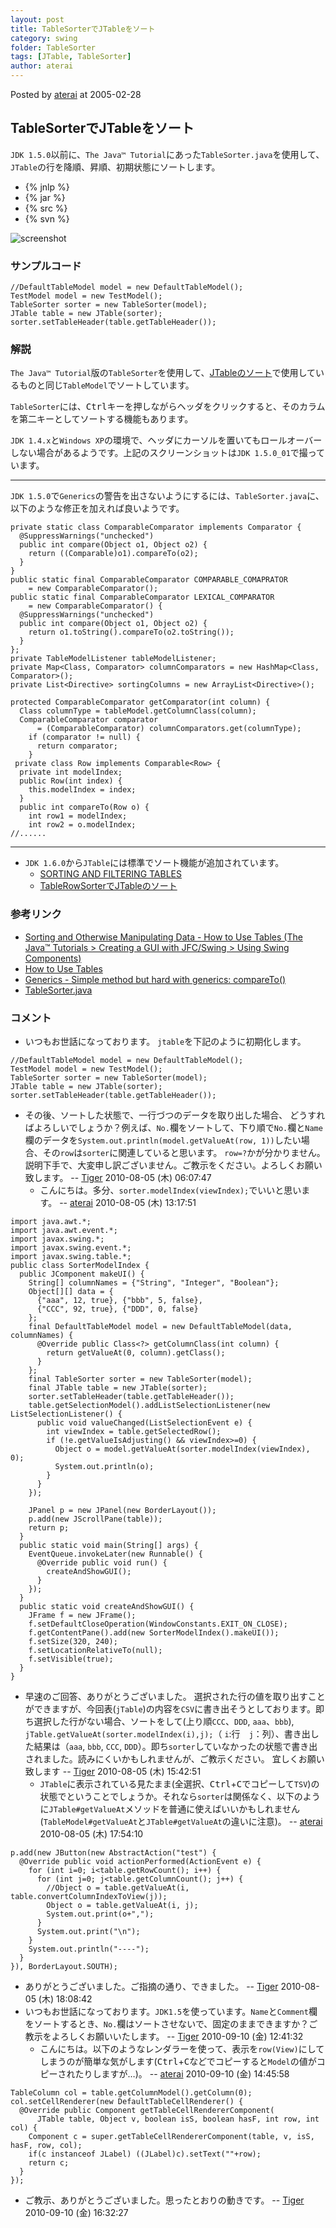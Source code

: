 ```yaml
---
layout: post
title: TableSorterでJTableをソート
category: swing
folder: TableSorter
tags: [JTable, TableSorter]
author: aterai
---
```


Posted by [aterai](http://terai.xrea.jp/aterai.html) at 2005-02-28

## TableSorterでJTableをソート
`JDK 1.5.0`以前に、`The Java™ Tutorial`にあった`TableSorter.java`を使用して、`JTable`の行を降順、昇順、初期状態にソートします。

- {% jnlp %}
- {% jar %}
- {% src %}
- {% svn %}

<!-- dummy comment line for breaking list -->

![screenshot](http://lh3.ggpht.com/_9Z4BYR88imo/TQTUp0MLx6I/AAAAAAAAAmY/omjw4LoJbbc/s800/TableSorter.png)

### サンプルコード
<pre class="prettyprint"><code>//DefaultTableModel model = new DefaultTableModel();
TestModel model = new TestModel();
TableSorter sorter = new TableSorter(model);
JTable table = new JTable(sorter);
sorter.setTableHeader(table.getTableHeader());
</code></pre>

### 解説
`The Java™ Tutorial`版の`TableSorter`を使用して、[JTableのソート](http://terai.xrea.jp/Swing/SortableTable.html)で使用しているものと同じ`TableModel`でソートしています。

`TableSorter`には、<kbd>Ctrl</kbd>キーを押しながらヘッダをクリックすると、そのカラムを第二キーとしてソートする機能もあります。

`JDK 1.4.x`と`Windows XP`の環境で、ヘッダにカーソルを置いてもロールオーバーしない場合があるようです。上記のスクリーンショットは`JDK 1.5.0_01`で撮っています。

- - - -
`JDK 1.5.0`で`Generics`の警告を出さないようにするには、`TableSorter.java`に、以下のような修正を加えれば良いようです。

<pre class="prettyprint"><code>private static class ComparableComparator implements Comparator {
  @SuppressWarnings("unchecked")
  public int compare(Object o1, Object o2) {
    return ((Comparable)o1).compareTo(o2);
  }
}
public static final ComparableComparator COMPARABLE_COMAPRATOR
    = new ComparableComparator();
public static final ComparableComparator LEXICAL_COMPARATOR
    = new ComparableComparator() {
  @SuppressWarnings("unchecked")
  public int compare(Object o1, Object o2) {
    return o1.toString().compareTo(o2.toString());
  }
};
private TableModelListener tableModelListener;
private Map&lt;Class, Comparator&gt; columnComparators = new HashMap&lt;Class, Comparator&gt;();
private List&lt;Directive&gt; sortingColumns = new ArrayList&lt;Directive&gt;();

protected ComparableComparator getComparator(int column) {
  Class columnType = tableModel.getColumnClass(column);
  ComparableComparator comparator
      = (ComparableComparator) columnComparators.get(columnType);
    if (comparator != null) {
      return comparator;
    }
 private class Row implements Comparable&lt;Row&gt; {
  private int modelIndex;
  public Row(int index) {
    this.modelIndex = index;
  }
  public int compareTo(Row o) {
    int row1 = modelIndex;
    int row2 = o.modelIndex;
//......
</code></pre>

- - - -
- `JDK 1.6.0`から`JTable`には標準でソート機能が追加されています。
    - [SORTING AND FILTERING TABLES](http://java.sun.com/developer/JDCTechTips/2005/tt1115.html#2)
    - [TableRowSorterでJTableのソート](http://terai.xrea.jp/Swing/TableRowSorter.html)

<!-- dummy comment line for breaking list -->

### 参考リンク
- [Sorting and Otherwise Manipulating Data - How to Use Tables (The Java™ Tutorials > Creating a GUI with JFC/Swing > Using Swing Components)](http://docs.oracle.com/javase/tutorial/uiswing/components/table.html#sorting)
- [How to Use Tables](http://docs.oracle.com/javase/tutorial/uiswing/components/table.html)
- [Generics - Simple method but hard with generics: compareTo()](https://forums.oracle.com/message/4836874)
- [TableSorter.java](http://docs.oracle.com/javase/tutorial/uiswing/examples/components/TableSorterDemoProject/src/components/TableSorter.java)

<!-- dummy comment line for breaking list -->

### コメント
- いつもお世話になっております。 `jtable`を下記のように初期化します。

<!-- dummy comment line for breaking list -->

<pre class="prettyprint"><code>//DefaultTableModel model = new DefaultTableModel();
TestModel model = new TestModel();
TableSorter sorter = new TableSorter(model);
JTable table = new JTable(sorter);
sorter.setTableHeader(table.getTableHeader());
</code></pre>

- その後、ソートした状態で、一行づつのデータを取り出した場合、 どうすればよろしいでしょうか？例えば、`No.`欄をソートして、下り順で`No.`欄と`Name`欄のデータを`System.out.println(model.getValueAt(row, 1))`したい場合、その`row`は`sorter`に関連していると思います。 `row=?`かが分かりません。説明下手で、大変申し訳ございません。ご教示をください。よろしくお願い致します。 -- [Tiger](http://terai.xrea.jp/Tiger.html) 2010-08-05 (木) 06:07:47
    - こんにちは。多分、`sorter.modelIndex(viewIndex);`でいいと思います。 -- [aterai](http://terai.xrea.jp/aterai.html) 2010-08-05 (木) 13:17:51

<!-- dummy comment line for breaking list -->

<pre class="prettyprint"><code>import java.awt.*;
import java.awt.event.*;
import javax.swing.*;
import javax.swing.event.*;
import javax.swing.table.*;
public class SorterModelIndex {
  public JComponent makeUI() {
    String[] columnNames = {"String", "Integer", "Boolean"};
    Object[][] data = {
      {"aaa", 12, true}, {"bbb", 5, false},
      {"CCC", 92, true}, {"DDD", 0, false}
    };
    final DefaultTableModel model = new DefaultTableModel(data, columnNames) {
      @Override public Class&lt;?&gt; getColumnClass(int column) {
        return getValueAt(0, column).getClass();
      }
    };
    final TableSorter sorter = new TableSorter(model);
    final JTable table = new JTable(sorter);
    sorter.setTableHeader(table.getTableHeader());
    table.getSelectionModel().addListSelectionListener(new ListSelectionListener() {
      public void valueChanged(ListSelectionEvent e) {
        int viewIndex = table.getSelectedRow();
        if (!e.getValueIsAdjusting() &amp;&amp; viewIndex&gt;=0) {
          Object o = model.getValueAt(sorter.modelIndex(viewIndex), 0);
          System.out.println(o);
        }
      }
    });

    JPanel p = new JPanel(new BorderLayout());
    p.add(new JScrollPane(table));
    return p;
  }
  public static void main(String[] args) {
    EventQueue.invokeLater(new Runnable() {
      @Override public void run() {
        createAndShowGUI();
      }
    });
  }
  public static void createAndShowGUI() {
    JFrame f = new JFrame();
    f.setDefaultCloseOperation(WindowConstants.EXIT_ON_CLOSE);
    f.getContentPane().add(new SorterModelIndex().makeUI());
    f.setSize(320, 240);
    f.setLocationRelativeTo(null);
    f.setVisible(true);
  }
}
</code></pre>

- 早速のご回答、ありがとうございました。 選択された行の値を取り出すことができますが、今回表(`jTable`)の内容を`CSV`に書き出そうとしております。即ち選択した行がない場合、ソートをして(上り順`CCC`、`DDD`, `aaa`、`bbb`), `jTable.getValueAt(sorter.modelIndex(i),j);`（ `i`:行　`j`：列）、書き出した結果は（`aaa`, `bbb`, `CCC`, `DDD`）。即ち`sorter`していなかったの状態で書き出されました。読みにくいかもしれませんが、ご教示ください。 宜しくお願い致します -- [Tiger](http://terai.xrea.jp/Tiger.html) 2010-08-05 (木) 15:42:51
    - `JTable`に表示されている見たまま(全選択、<kbd>Ctrl</kbd>+<kbd>C</kbd>でコピーして`TSV`)の状態でということでしょうか。それなら`sorter`は関係なく、以下のように`JTable#getValueAt`メソッドを普通に使えばいいかもしれません(`TableModel#getValueAt`と`JTable#getValueAt`の違いに注意)。 -- [aterai](http://terai.xrea.jp/aterai.html) 2010-08-05 (木) 17:54:10

<!-- dummy comment line for breaking list -->

<pre class="prettyprint"><code>p.add(new JButton(new AbstractAction("test") {
  @Override public void actionPerformed(ActionEvent e) {
    for (int i=0; i&lt;table.getRowCount(); i++) {
      for (int j=0; j&lt;table.getColumnCount(); j++) {
        //Object o = table.getValueAt(i, table.convertColumnIndexToView(j));
        Object o = table.getValueAt(i, j);
        System.out.print(o+",");
      }
      System.out.print("\n");
    }
    System.out.println("----");
  }
}), BorderLayout.SOUTH);
</code></pre>

- ありがとうございました。ご指摘の通り、できました。 -- [Tiger](http://terai.xrea.jp/Tiger.html) 2010-08-05 (木) 18:08:42
- いつもお世話になっております。`JDK1.5`を使っています。`Name`と`Comment`欄をソートするとき、`No.`欄はソートさせないで、固定のままできますか？ご教示をよろしくお願いいたします。 -- [Tiger](http://terai.xrea.jp/Tiger.html) 2010-09-10 (金) 12:41:32
    - こんにちは。以下のようなレンダラーを使って、表示を`row(View)`にしてしまうのが簡単な気がします(<kbd>Ctrl</kbd>+<kbd>C</kbd>などでコピーすると`Model`の値がコピーされたりしますが…)。 -- [aterai](http://terai.xrea.jp/aterai.html) 2010-09-10 (金) 14:45:58

<!-- dummy comment line for breaking list -->

<pre class="prettyprint"><code>TableColumn col = table.getColumnModel().getColumn(0);
col.setCellRenderer(new DefaultTableCellRenderer() {
  @Override public Component getTableCellRendererComponent(
      JTable table, Object v, boolean isS, boolean hasF, int row, int col) {
    Component c = super.getTableCellRendererComponent(table, v, isS, hasF, row, col);
    if(c instanceof JLabel) ((JLabel)c).setText(""+row);
    return c;
  }
});
</code></pre>
- ご教示、ありがとうございました。思ったとおりの動きです。 -- [Tiger](http://terai.xrea.jp/Tiger.html) 2010-09-10 (金) 16:32:27

<!-- dummy comment line for breaking list -->

